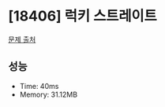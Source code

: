 # [18406] 럭키 스트레이트

[문제 출처](https://www.acmicpc.net/problem/18406)

## 성능

- Time: 40ms
- Memory: 31.12MB